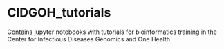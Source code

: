 # CIDGOH_tutorials
Contains jupyter notebooks with tutorials for bioinformatics training in the Center for Infectious Diseases Genomics and One Health
